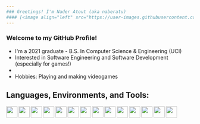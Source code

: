 ```yaml
---
### Greetings! I'm Nader Atout (aka naberatu) 
#### [<image align="left" src="https://user-images.githubusercontent.com/39421939/134761826-ed479dee-83cb-4de2-bdf4-59e216947b99.png" width="20">][linkedin] naberatu@gmail.com
---
```


### Welcome to my GitHub Profile!
- I'm a 2021 graduate - B.S. In Computer Science & Engineering (UCI)
- Interested in Software Engineering and Software Development (especially for games!)
- 
- Hobbies: Playing and making videogames

## Languages, Environments, and Tools: 

<!-- Engine -->
<image align="left" src="https://user-images.githubusercontent.com/39421939/134763873-cfba1fcc-f04f-4bd6-969c-3784fefcea9a.png" height="30">
  
<!-- Languages -->
<image align="left" src="https://user-images.githubusercontent.com/39421939/134762041-1e7f0e56-4258-4517-918a-4e97368ebc4b.png" height="30">
<image align="left" src="https://user-images.githubusercontent.com/39421939/134762044-abb29901-8e6b-4661-8db0-f47786c5a9e3.png" height="30">
<image align="left" src="https://user-images.githubusercontent.com/39421939/134762084-dfd5d2b4-05b9-4be7-8eff-3b689fefbc93.png" height="30">
<image align="left" src="https://user-images.githubusercontent.com/39421939/134762098-cbb16d45-9cc6-4405-9425-ffb4623dd166.png" height="30">

<!-- Libraries -->
<image align="left" src="https://user-images.githubusercontent.com/39421939/134763562-51ffeccf-ce03-43e8-b22a-4da69ca6b1d4.png" height="30">
<image align="left" src="https://user-images.githubusercontent.com/39421939/134763649-37752fea-55bd-4b01-9782-3d0cbd63e6cc.png" height="30">

<!-- Integrated Development Environments -->
<image align="left" src="https://user-images.githubusercontent.com/39421939/134762858-ed09ffe7-9105-4f36-94ba-a91b2013e48c.png" height="30">
<image align="left" src="https://user-images.githubusercontent.com/39421939/134762859-f196532e-d0e6-459e-82ba-65879ec799d1.png" height="30">
<image align="left" src="https://user-images.githubusercontent.com/39421939/134762860-27ad19f7-af3d-4e58-b5cf-a0fd285236ee.png" height="30">
<image align="left" src="https://user-images.githubusercontent.com/39421939/134762861-d043f17e-42c2-4bf4-8d09-60084f44517b.png" height="30">
<image align="left" src="https://user-images.githubusercontent.com/39421939/134762862-044550fe-9783-4826-adb8-88f23ad13b84.png" height="30">
<image align="left" src="https://user-images.githubusercontent.com/39421939/134762863-0db03505-0a2b-48c3-861a-1f6897599e25.png" height="30">

<!-- Additional Tools -->
<image align="left" src="https://user-images.githubusercontent.com/39421939/134762864-17b855d0-b3b5-4a80-ad30-6e84842fad3f.png" height="30">
<br>

<!-- Formatting Templates: -->
<!-- <image align="left" src="" height="30">               -->
<!-- [<image align="left" src="" height="30">][linkname]   -->

<!-- Name variables for embedded links -->
[email]:      naberatu@gmail.com
[linkedin]:   https://www.linkedin.com/in/nader-atout/
